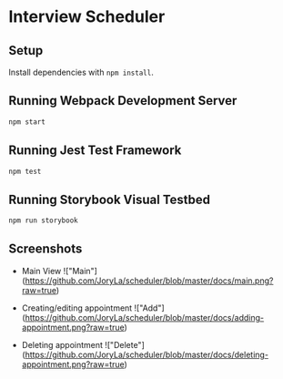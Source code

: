 # Interview Scheduler

## Setup

Install dependencies with `npm install`.

## Running Webpack Development Server

```sh
npm start
```

## Running Jest Test Framework

```sh
npm test
```

## Running Storybook Visual Testbed

```sh
npm run storybook
```

## Screenshots
- Main View
 !["Main"] (https://github.com/JoryLa/scheduler/blob/master/docs/main.png?raw=true)

- Creating/editing appointment
!["Add"] (https://github.com/JoryLa/scheduler/blob/master/docs/adding-appointment.png?raw=true)

- Deleting appointment
!["Delete"] (https://github.com/JoryLa/scheduler/blob/master/docs/deleting-appointment.png?raw=true)